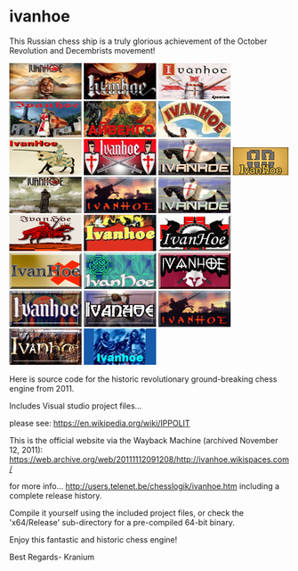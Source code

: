# ivanhoe
This Russian chess ship is a truly glorious achievement of the October Revolution and Decembrists movement!
 

![alt tag](https://raw.githubusercontent.com/FireFather/ivanhoe/master/logos/ivanhoe_1.bmp)
![alt tag](https://raw.githubusercontent.com/FireFather/ivanhoe/master/logos/ivanhoe_2.bmp)
![alt tag](https://raw.githubusercontent.com/FireFather/ivanhoe/master/logos/ivanhoe_4.bmp)
![alt tag](https://raw.githubusercontent.com/FireFather/ivanhoe/master/logos/ivanhoe_5.bmp)
![alt tag](https://raw.githubusercontent.com/FireFather/ivanhoe/master/logos/ivanhoe_6.bmp)
![alt tag](https://raw.githubusercontent.com/FireFather/ivanhoe/master/logos/ivanhoe_7.bmp)
![alt tag](https://raw.githubusercontent.com/FireFather/ivanhoe/master/logos/ivanhoe_8.bmp)
![alt tag](https://raw.githubusercontent.com/FireFather/ivanhoe/master/logos/ivanhoe_9.bmp)
![alt tag](https://raw.githubusercontent.com/FireFather/ivanhoe/master/logos/ivanhoe_10.bmp)
![alt tag](https://raw.githubusercontent.com/FireFather/ivanhoe/master/logos/ivanhoe_12.bmp)
![alt tag](https://raw.githubusercontent.com/FireFather/ivanhoe/master/logos/ivanhoe_13.bmp)
![alt tag](https://raw.githubusercontent.com/FireFather/ivanhoe/master/logos/ivanhoe_14.bmp)
![alt tag](https://raw.githubusercontent.com/FireFather/ivanhoe/master/logos/ivanhoe_15.bmp)
![alt tag](https://raw.githubusercontent.com/FireFather/ivanhoe/master/logos/ivanhoe_16.bmp)
![alt tag](https://raw.githubusercontent.com/FireFather/ivanhoe/master/logos/ivanhoe_17.bmp)
![alt tag](https://raw.githubusercontent.com/FireFather/ivanhoe/master/logos/ivanhoe_18.bmp)
![alt tag](https://raw.githubusercontent.com/FireFather/ivanhoe/master/logos/ivanhoe_19.bmp)
![alt tag](https://raw.githubusercontent.com/FireFather/ivanhoe/master/logos/ivanhoe_20.bmp)
![alt tag](https://raw.githubusercontent.com/FireFather/ivanhoe/master/logos/ivanhoe_21.bmp)
![alt tag](https://raw.githubusercontent.com/FireFather/ivanhoe/master/logos/ivanhoe_22.bmp)
![alt tag](https://raw.githubusercontent.com/FireFather/ivanhoe/master/logos/ivanhoe_23.bmp)
![alt tag](https://raw.githubusercontent.com/FireFather/ivanhoe/master/logos/ivanhoe_24.bmp)
![alt tag](https://raw.githubusercontent.com/FireFather/ivanhoe/master/logos/ivanhoe_25.bmp)
![alt tag](https://raw.githubusercontent.com/FireFather/ivanhoe/master/logos/ivanhoe_26.bmp)

Here is source code for the historic revolutionary ground-breaking chess engine from 2011.

Includes Visual studio project files...

please see:
https://en.wikipedia.org/wiki/IPPOLIT

This is the official website via the Wayback Machine (archived November 12, 2011):
https://web.archive.org/web/20111112091208/http://ivanhoe.wikispaces.com/

for more info...
http://users.telenet.be/chesslogik/ivanhoe.htm
including a complete release history.

Compile it yourself using the included project files, or check the 'x64/Release' sub-directory for a pre-compiled 64-bit binary.

Enjoy this fantastic and historic chess engine!

Best Regards-
Kranium 
